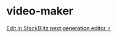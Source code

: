# video-maker

[Edit in StackBlitz next generation editor ⚡️](https://stackblitz.com/~/github.com/unityllm/video-maker)